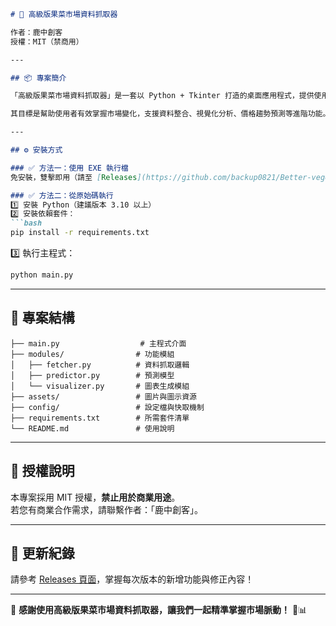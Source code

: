 ```markdown
# 🥕 高級版果菜市場資料抓取器  

作者：鹿中創客  
授權：MIT（禁商用）

---

## 📦 專案簡介  

「高級版果菜市場資料抓取器」是一套以 Python + Tkinter 打造的桌面應用程式，提供使用者快速查詢台灣各大果菜市場之交易資訊，包括蔬果價格、交易量等資料。  

其目標是幫助使用者有效掌握市場變化，支援資料整合、視覺化分析、價格趨勢預測等進階功能。無論是農業研究、資料分析，還是教學應用，這款工具都能成為你的強力助手 🌟

---

## ⚙️ 安裝方式  

### ✅ 方法一：使用 EXE 執行檔  
免安裝，雙擊即用（請至 [Releases](https://github.com/backup0821/Better-vegetable-catcher/releases) 下載）

### ✅ 方法二：從原始碼執行  
1️⃣ 安裝 Python（建議版本 3.10 以上）  
2️⃣ 安裝依賴套件：  
```bash
pip install -r requirements.txt
```

3️⃣ 執行主程式：  
```bash
python main.py
```

---

## 📁 專案結構  

```
├── main.py                  # 主程式介面
├── modules/                # 功能模組
│   ├── fetcher.py          # 資料抓取邏輯
│   ├── predictor.py        # 預測模型
│   └── visualizer.py       # 圖表生成模組
├── assets/                 # 圖片與圖示資源
├── config/                 # 設定檔與快取機制
├── requirements.txt        # 所需套件清單
└── README.md               # 使用說明
```

---

## 📜 授權說明  

本專案採用 MIT 授權，**禁止用於商業用途**。  
若您有商業合作需求，請聯繫作者：「鹿中創客」。

---

## 🔔 更新紀錄  

請參考 [Releases 頁面](https://github.com/backup0821/Better-vegetable-catcher/releases)，掌握每次版本的新增功能與修正內容！

---

🌱 **感謝使用高級版果菜市場資料抓取器，讓我們一起精準掌握市場脈動！** 💪📊
```
